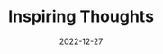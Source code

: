 ---
slug: thought-for-the-day
title: "Inspiring Thoughts"
date: 2022-12-27
excerpt: 'The emancipatio of our physical nature is in attaining health of our social being in attaining goodness and of our self in attaining love.'
tags: [Inspiration, Motivation, Quotes, Thoughts]
---